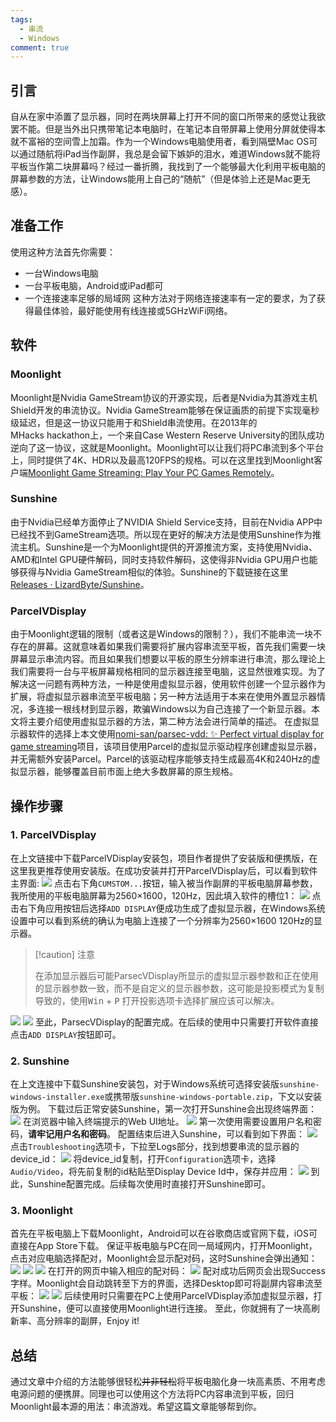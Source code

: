 ```yaml
---
tags:
  - 串流
  - Windows
comment: true
---
```

## 引言

自从在家中添置了显示器，同时在两块屏幕上打开不同的窗口所带来的感觉让我欲罢不能。但是当外出只携带笔记本电脑时，在笔记本自带屏幕上使用分屏就使得本就不富裕的空间雪上加霜。作为一个Windows电脑使用者，看到隔壁Mac OS可以通过随航将iPad当作副屏，我总是会留下嫉妒的泪水，难道Windows就不能将平板当作第二块屏幕吗？经过一番折腾，我找到了一个能够最大化利用平板电脑的屏幕参数的方法，让Windows能用上自己的“随航”（但是体验上还是Mac更无感）。
## 准备工作

使用这种方法首先你需要：
- 一台Windows电脑
- 一台平板电脑，Android或iPad都可
- 一个连接速率足够的局域网
这种方法对于网络连接速率有一定的要求，为了获得最佳体验，最好能使用有线连接或5GHzWiFi网络。
## 软件
### Moonlight
Moonlight是Nvidia GameStream协议的开源实现，后者是Nvidia为其游戏主机Shield开发的串流协议。Nvidia GameStream能够在保证画质的前提下实现毫秒级延迟，但是这一协议只能用于和Shield串流使用。在2013年的MHacks hackathon上，一个来自Case Western Reserve University的团队成功逆向了这一协议，这就是Moonlight。Moonlight可以让我们将PC串流到多个平台上，同时提供了4K、HDR以及最高120FPS的规格。可以在这里找到Moonlight客户端[Moonlight Game Streaming: Play Your PC Games Remotely](https://moonlight-stream.org/)。
### Sunshine
由于Nvidia已经单方面停止了NVIDIA Shield Service支持，目前在Nvidia APP中已经找不到GameStream选项。所以现在更好的解决方法是使用Sunshine作为推流主机。Sunshine是一个为Moonlight提供的开源推流方案，支持使用Nvidia、AMD和Intel GPU硬件解码，同时支持软件解码，这使得非Nvidia GPU用户也能够获得与Nvidia GameStream相似的体验。Sunshine的下载链接在这里[ Releases · LizardByte/Sunshine](https://github.com/LizardByte/Sunshine/releases)。
### ParcelVDisplay
由于Moonlight逻辑的限制（或者这是Windows的限制？），我们不能串流一块不存在的屏幕。这就意味着如果我们需要将扩展内容串流至平板，首先我们需要一块屏幕显示串流内容。而且如果我们想要以平板的原生分辨率进行串流，那么理论上我们需要将一台与平板屏幕规格相同的显示器连接至电脑，这显然很难实现。为了解决这一问题有两种方法，一种是使用虚拟显示器，使用软件创建一个显示器作为扩展，将虚拟显示器串流至平板电脑；另一种方法适用于本来在使用外置显示器情况，多连接一根线材到显示器，欺骗Windows以为自己连接了一个新显示器。本文将主要介绍使用虚拟显示器的方法，第二种方法会进行简单的描述。
在虚拟显示器软件的选择上本文使用[nomi-san/parsec-vdd: ✨ Perfect virtual display for game streaming](https://github.com/nomi-san/parsec-vdd)项目，该项目使用Parcel的虚拟显示驱动程序创建虚拟显示器，并无需额外安装Parcel。Parcel的该驱动程序能够支持生成最高4K和240Hz的虚拟显示器，能够覆盖目前市面上绝大多数屏幕的原生规格。
## 操作步骤
### 1. ParcelVDisplay
在上文链接中下载ParcelVDisplay安装包，项目作者提供了安装版和便携版，在这里我更推荐使用安装版。在成功安装并打开ParcelVDisplay后，可以看到软件主界面:
![](assets/96012fd6b9b311191311e97f466e29a1_MD5.webp)
点击右下角`CUMSTOM...`按钮，输入被当作副屏的平板电脑屏幕参数，我所使用的平板电脑屏幕为2560×1600，120Hz，因此填入软件的槽位1：
![](assets/3d128ac85f1ca6ecef5a58478c611866_MD5.webp)
点击右下角应用按钮后选择`ADD DISPLAY`便成功生成了虚拟显示器，在Windows系统设置中可以看到系统的确认为电脑上连接了一个分辨率为2560×1600 120Hz的显示器。

>[!caution] 注意
>
>在添加显示器后可能ParsecVDisplay所显示的虚拟显示器参数和正在使用的显示器参数一致，而不是自定义的显示器参数，这可能是投影模式为复制导致的，使用<kbd data-windows-keyboard-key="windows">Win</kbd> + <kbd>P</kbd> 打开投影选项卡选择扩展应该可以解决。

![](assets/89c36f3d17392aa7d80274a03bf22722_MD5.webp)
![](assets/a1dee55e46927a47c2a750b282b2cb35_MD5.webp)
至此，ParsecVDisplay的配置完成。在后续的使用中只需要打开软件直接点击`ADD DISPLAY`按钮即可。
### 2. Sunshine
在上文连接中下载Sunshine安装包，对于Windows系统可选择安装版`sunshine-windows-installer.exe`或携带版`sunshine-windows-portable.zip`，下文以安装版为例。
下载过后正常安装Sunshine，第一次打开Sunshine会出现终端界面：
![](assets/363fbead67d6864eaf7f29cfb1ee8031_MD5.webp)
在浏览器中输入终端提示的Web UI地址。
![](assets/67f7a84bd6432dc9942cf0c45df9991f_MD5.webp)
第一次使用需要设置用户名和密码，**请牢记用户名和密码**。
配置结束后进入Sunshine，可以看到如下界面：
![](assets/ebf57fdeae33ad63467b9725bfa12bfe_MD5.webp)
点击`Troubleshooting`选项卡，下拉至Logs部分，找到想要串流的显示器的device_id：
![](assets/7175d67f5cbef5558aa87cca8c1f9cdd_MD5.webp)
将device_id复制，打开`Configuration`选项卡，选择`Audio/Video`，将先前复制的id粘贴至Display Device Id中，保存并应用：
![](assets/aeaf8789f59917e850a33f259017894c_MD5.webp)
到此，Sunshine配置完成。后续每次使用时直接打开Sunshine即可。
### 3. Moonlight
首先在平板电脑上下载Moonlight，Android可以在谷歌商店或官网下载，iOS可直接在App Store下载。
保证平板电脑与PC在同一局域网内，打开Moonlight，点击对应电脑选择配对，Moonlight会显示配对码，这时Sunshine会弹出通知：
![](assets/e6ce3e5a880480e5bb0a5edcecf73b4b_MD5.webp)
![](assets/5c73360c939012b8882fa2ad1ebac922_MD5.webp)
![](assets/4bb734c26e4e000539420e7e63723104_MD5.webp)
在打开的网页中输入相应的配对码：
![](assets/8ca67019952ac88a9ef55b66286e9339_MD5.webp)
配对成功后网页会出现Success字样。Moonlight会自动跳转至下方的界面，选择Desktop即可将副屏内容串流至平板：
![](assets/a63d25c86c7ed304583730e467aee575_MD5.webp)
![](assets/4d872e14807d53742c09ee25b9e17e5c_MD5.webp)
后续使用时只需要在PC上使用ParcelVDisplay添加虚拟显示器，打开Sunshine，便可以直接使用Moonlight进行连接。
至此，你就拥有了一块高刷新率、高分辨率的副屏，Enjoy it! 
## 总结
通过文章中介绍的方法能够很轻松~~并非轻松~~将平板电脑化身一块高素质、不用考虑电源问题的便携屏。同理也可以使用这个方法将PC内容串流到平板，回归Moonlight最本源的用法：串流游戏。希望这篇文章能够帮到你。